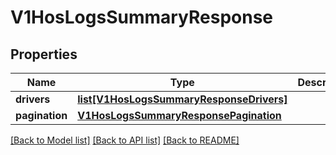 # V1HosLogsSummaryResponse

## Properties
Name | Type | Description | Notes
------------ | ------------- | ------------- | -------------
**drivers** | [**list[V1HosLogsSummaryResponseDrivers]**](V1HosLogsSummaryResponseDrivers.md) |  | [optional] 
**pagination** | [**V1HosLogsSummaryResponsePagination**](V1HosLogsSummaryResponsePagination.md) |  | [optional] 

[[Back to Model list]](../README.md#documentation-for-models) [[Back to API list]](../README.md#documentation-for-api-endpoints) [[Back to README]](../README.md)


